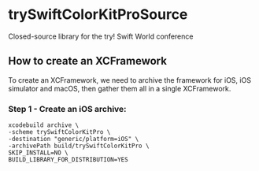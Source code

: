 # trySwiftColorKitProSource

Closed-source library for the try! Swift World conference

## How to create an XCFramework

To create an XCFramework, we need to archive the framework for iOS,
iOS simulator and macOS, then gather them all in a single XCFramework.


### Step 1 - Create an iOS archive:

```
xcodebuild archive \
-scheme trySwiftColorKitPro \
-destination "generic/platform=iOS" \
-archivePath build/trySwiftColorKitPro \
SKIP_INSTALL=NO \
BUILD_LIBRARY_FOR_DISTRIBUTION=YES
```
